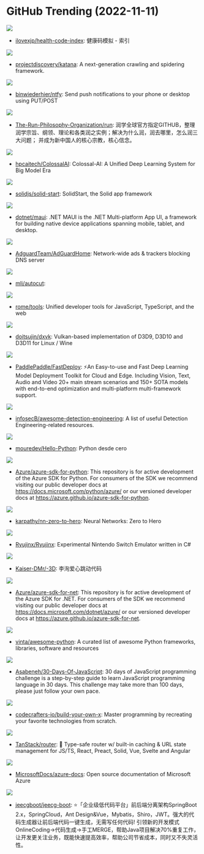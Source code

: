 # GitHub Trending (2022-11-11)

![](https://img.shields.io/badge/HTML-New%20384-green?style=flat-square&logo=appveyor)
- [ilovexjp/health-code-index](https://github.com/ilovexjp/health-code-index): 健康码模拟 - 索引

![](https://img.shields.io/badge/Go-New%20869-green?style=flat-square&logo=appveyor)
- [projectdiscovery/katana](https://github.com/projectdiscovery/katana): A next-generation crawling and spidering framework.

![](https://img.shields.io/badge/Go-New%20744-green?style=flat-square&logo=appveyor)
- [binwiederhier/ntfy](https://github.com/binwiederhier/ntfy): Send push notifications to your phone or desktop using PUT/POST

![](https://img.shields.io/badge/none-New%20207-green?style=flat-square&logo=appveyor)
- [The-Run-Philosophy-Organization/run](https://github.com/The-Run-Philosophy-Organization/run): 润学全球官方指定GITHUB，整理润学宗旨、纲领、理论和各类润之实例；解决为什么润，润去哪里，怎么润三大问题； 并成为新中国人的核心宗教，核心信念。

![](https://img.shields.io/badge/Python-New%20250-green?style=flat-square&logo=appveyor)
- [hpcaitech/ColossalAI](https://github.com/hpcaitech/ColossalAI): Colossal-AI: A Unified Deep Learning System for Big Model Era

![](https://img.shields.io/badge/TypeScript-New%2048-green?style=flat-square&logo=appveyor)
- [solidjs/solid-start](https://github.com/solidjs/solid-start): SolidStart, the Solid app framework

![](https://img.shields.io/badge/C%23-New%2026-green?style=flat-square&logo=appveyor)
- [dotnet/maui](https://github.com/dotnet/maui): .NET MAUI is the .NET Multi-platform App UI, a framework for building native device applications spanning mobile, tablet, and desktop.

![](https://img.shields.io/badge/Go-New%20206-green?style=flat-square&logo=appveyor)
- [AdguardTeam/AdGuardHome](https://github.com/AdguardTeam/AdGuardHome): Network-wide ads & trackers blocking DNS server

![](https://img.shields.io/badge/Python-New%20233-green?style=flat-square&logo=appveyor)
- [mli/autocut](https://github.com/mli/autocut): 

![](https://img.shields.io/badge/Rust-New%20163-green?style=flat-square&logo=appveyor)
- [rome/tools](https://github.com/rome/tools): Unified developer tools for JavaScript, TypeScript, and the web

![](https://img.shields.io/badge/C%2B%2B-New%2077-green?style=flat-square&logo=appveyor)
- [doitsujin/dxvk](https://github.com/doitsujin/dxvk): Vulkan-based implementation of D3D9, D3D10 and D3D11 for Linux / Wine

![](https://img.shields.io/badge/C%2B%2B-New%2034-green?style=flat-square&logo=appveyor)
- [PaddlePaddle/FastDeploy](https://github.com/PaddlePaddle/FastDeploy): ⚡️An Easy-to-use and Fast Deep Learning Model Deployment Toolkit for Cloud and Edge. Including Vision, Text, Audio and Video 20+ main stream scenarios and 150+ SOTA models with end-to-end optimization and multi-platform multi-framework support.

![](https://img.shields.io/badge/none-New%2020-green?style=flat-square&logo=appveyor)
- [infosecB/awesome-detection-engineering](https://github.com/infosecB/awesome-detection-engineering): A list of useful Detection Engineering-related resources.

![](https://img.shields.io/badge/Python-New%20160-green?style=flat-square&logo=appveyor)
- [mouredev/Hello-Python](https://github.com/mouredev/Hello-Python): Python desde cero

![](https://img.shields.io/badge/Python-New%209-green?style=flat-square&logo=appveyor)
- [Azure/azure-sdk-for-python](https://github.com/Azure/azure-sdk-for-python): This repository is for active development of the Azure SDK for Python. For consumers of the SDK we recommend visiting our public developer docs at https://docs.microsoft.com/python/azure/ or our versioned developer docs at https://azure.github.io/azure-sdk-for-python.

![](https://img.shields.io/badge/Jupyter%20Notebook-New%2072-green?style=flat-square&logo=appveyor)
- [karpathy/nn-zero-to-hero](https://github.com/karpathy/nn-zero-to-hero): Neural Networks: Zero to Hero

![](https://img.shields.io/badge/C%23-New%2037-green?style=flat-square&logo=appveyor)
- [Ryujinx/Ryujinx](https://github.com/Ryujinx/Ryujinx): Experimental Nintendo Switch Emulator written in C#

![](https://img.shields.io/badge/JavaScript-New%2026-green?style=flat-square&logo=appveyor)
- [Kaiser-DMr/-3D](https://github.com/Kaiser-DMr/-3D): 李洵爱心跳动代码

![](https://img.shields.io/badge/none-New%201-green?style=flat-square&logo=appveyor)
- [Azure/azure-sdk-for-net](https://github.com/Azure/azure-sdk-for-net): This repository is for active development of the Azure SDK for .NET. For consumers of the SDK we recommend visiting our public developer docs at https://docs.microsoft.com/dotnet/azure/ or our versioned developer docs at https://azure.github.io/azure-sdk-for-net.

![](https://img.shields.io/badge/Python-New%20157-green?style=flat-square&logo=appveyor)
- [vinta/awesome-python](https://github.com/vinta/awesome-python): A curated list of awesome Python frameworks, libraries, software and resources

![](https://img.shields.io/badge/JavaScript-New%2078-green?style=flat-square&logo=appveyor)
- [Asabeneh/30-Days-Of-JavaScript](https://github.com/Asabeneh/30-Days-Of-JavaScript): 30 days of JavaScript programming challenge is a step-by-step guide to learn JavaScript programming language in 30 days. This challenge may take more than 100 days, please just follow your own pace.

![](https://img.shields.io/badge/none-New%20230-green?style=flat-square&logo=appveyor)
- [codecrafters-io/build-your-own-x](https://github.com/codecrafters-io/build-your-own-x): Master programming by recreating your favorite technologies from scratch.

![](https://img.shields.io/badge/TypeScript-New%20130-green?style=flat-square&logo=appveyor)
- [TanStack/router](https://github.com/TanStack/router): 🤖 Type-safe router w/ built-in caching & URL state management for JS/TS, React, Preact, Solid, Vue, Svelte and Angular

![](https://img.shields.io/badge/PowerShell-New%202-green?style=flat-square&logo=appveyor)
- [MicrosoftDocs/azure-docs](https://github.com/MicrosoftDocs/azure-docs): Open source documentation of Microsoft Azure

![](https://img.shields.io/badge/Java-New%2044-green?style=flat-square&logo=appveyor)
- [jeecgboot/jeecg-boot](https://github.com/jeecgboot/jeecg-boot): ⭐️「企业级低代码平台」前后端分离架构SpringBoot 2.x，SpringCloud，Ant Design&Vue，Mybatis，Shiro，JWT。强大的代码生成器让前后端代码一键生成，无需写任何代码! 引领新的开发模式OnlineCoding->代码生成->手工MERGE，帮助Java项目解决70%重复工作，让开发更关注业务，既能快速提高效率，帮助公司节省成本，同时又不失灵活性。

